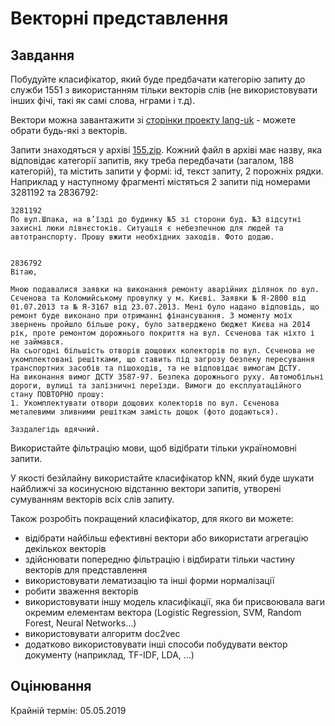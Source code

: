 # Векторні представлення

## Завдання

Побудуйте класифікатор, який буде предбачати категорію запиту до служби 1551 з використанням тільки векторів слів (не використовувати інших фічі, такі як самі слова, нграми і т.д).

Вектори можна завантажити зі [сторінки проекту lang-uk](http://lang.org.ua/en/models/#anchor4) - можете обрати будь-які з векторів.

Запити знаходяться у архіві [155.zip](https://github.com/vseloved/prj-nlp-2019/blob/master/tasks/1551.zip). Кожний файл в архіві має назву, яка відповідає категорії запитів, яку треба передбачати (загалом, 188 категорій), та містить запити у формі: id, текст запиту, 2 порожніх рядки. Наприклад у наступному фрагменті містяться 2 запити під номерами 3281192 та 2836792:

```
3281192
По вул.Шпака, на в’їзді до будинку №5 зі сторони буд. №3 відсутні захисні люки лівнєстоків. Ситуація є небезпечною для людей та автотранспорту. Прошу вжити необхідних заходів. Фото додаю.


2836792
Вітаю,

Мною подавалися заявки на виконання ремонту аварійних ділянок по вул. Сєченова та Коломийському провулку у м. Києві. Заявки № Я-2800 від 01.07.2013 та № Я-3167 від 23.07.2013. Мені було надано відповідь, що ремонт буде виконано при отриманні фінансування. З моменту моїх звернень пройшло більше року, було затверджено бюджет Києва на 2014 рік, проте ремонтом дорожнього покриття на вул. Сєченова так ніхто і не займався. 
На сьогодні більшість отворів дощових колекторів по вул. Сєченова не укомплектовані решітками, що ставить під загрозу безпеку пересування транспортних засобів та пішоходів, та не відповідає вимогам ДСТУ.
На виконання вимог ДСТУ 3587-97. Безпека дорожнього руху. Автомобільні дороги, вулиці та залізничні переїзди. Вимоги до експлуатаційного стану ПОВТОРНО прошу:
1. Укомплектувати отвори дощових колекторів по вул. Сєченова металевими зливними решіткам замість дощок (фото додаються).

Заздалегідь вдячний.
```

Використайте фільтрацію мови, щоб відібрати тільки україномовні запити.

У якості безйлайну використайте класифікатор kNN, який буде шукати найближчі за косинусною відстанню вектори запитів, утворені сумуванням векторів всіх слів запиту.

Також розробіть покращений класифікатор, для якого ви можете:
- відібрати найбільш ефективні вектори або використати агрегацію декількох векторів
- здійснювати попередню фільтрацію і відбирати тільки частину векторів для представлення
- використовувати лематизацію та інші форми нормалізації
- робити зваження векторів
- використовувати іншу модель класифікації, яка би присвоювала ваги окремим елементам вектора (Logistic Regression, SVM, Random Forest, Neural Networks...)
- використовувати алгоритм doc2vec
- додатково використовувати інші способи побудувати вектор документу (наприклад, TF-IDF, LDA, ...)


## Оцінювання

Крайній термін: 05.05.2019
